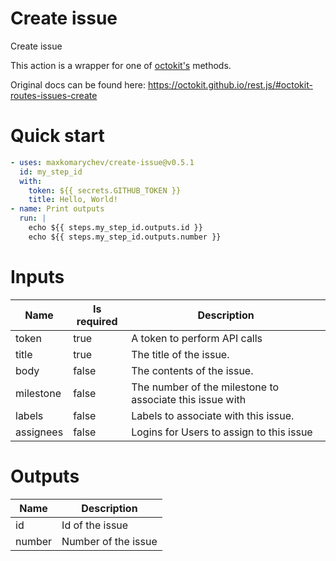 # Create issue

Create issue

This action is a wrapper for one of [octokit's](https://octokit.github.io/rest.js) methods.

Original docs can be found here: https://octokit.github.io/rest.js/#octokit-routes-issues-create

# Quick start

```yaml
- uses: maxkomarychev/create-issue@v0.5.1
  id: my_step_id
  with:
    token: ${{ secrets.GITHUB_TOKEN }}
    title: Hello, World!
- name: Print outputs
  run: |
    echo ${{ steps.my_step_id.outputs.id }}
    echo ${{ steps.my_step_id.outputs.number }}
```


# Inputs

| Name | Is required | Description |
|---|---|---|
|token|true|A token to perform API calls
|title|true|The title of the issue.
|body|false|The contents of the issue.
|milestone|false|The number of the milestone to associate this issue with
|labels|false|Labels to associate with this issue.
|assignees|false|Logins for Users to assign to this issue

# Outputs

| Name | Description |
|---|---|
|id|Id of the issue
|number|Number of the issue

